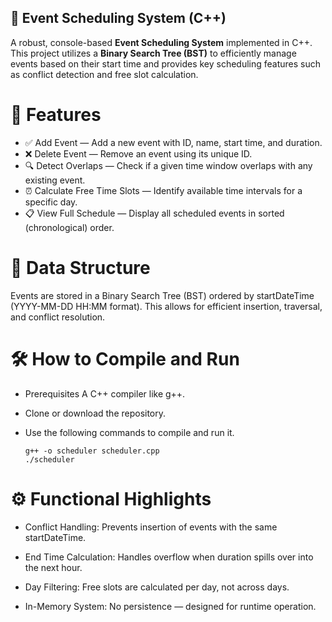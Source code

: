 ## 📅 Event Scheduling System (C++)

A robust, console-based **Event Scheduling System** implemented in C++. This project utilizes a **Binary Search Tree (BST)** to efficiently manage events based on their start time and provides key scheduling features such as conflict detection and free slot calculation.

# 🚀 Features

* ✅ Add Event — Add a new event with ID, name, start time, and duration.
* ❌ Delete Event — Remove an event using its unique ID.
* 🔍 Detect Overlaps — Check if a given time window overlaps with any existing event.
* ⏰ Calculate Free Time Slots — Identify available time intervals for a specific day.
* 📋 View Full Schedule — Display all scheduled events in sorted (chronological) order.
  
# 🧠 Data Structure

Events are stored in a Binary Search Tree (BST) ordered by startDateTime (YYYY-MM-DD HH:MM format). This allows for efficient insertion, traversal, and conflict resolution.


# 🛠️ How to Compile and Run

* Prerequisites A C++ compiler like g++.

* Clone or download the repository.

* Use the following commands to compile and run it.

      g++ -o scheduler scheduler.cpp
      ./scheduler
# ⚙️ Functional Highlights

* Conflict Handling: Prevents insertion of events with the same startDateTime.

* End Time Calculation: Handles overflow when duration spills over into the next hour.

* Day Filtering: Free slots are calculated per day, not across days.

* In-Memory System: No persistence — designed for runtime operation.
